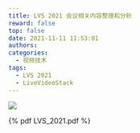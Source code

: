 ```yaml
---
title: LVS 2021 会议相关内容整理和分析
reward: false
top: false
date: 2021-11-11 11:53:01
authors:
categories:
  - 视频技术
tags:
  - LVS 2021
  - LiveVideoStack
---
```


![](LVS_2021.jpeg)

<!--more-->

{% pdf LVS_2021.pdf %}
